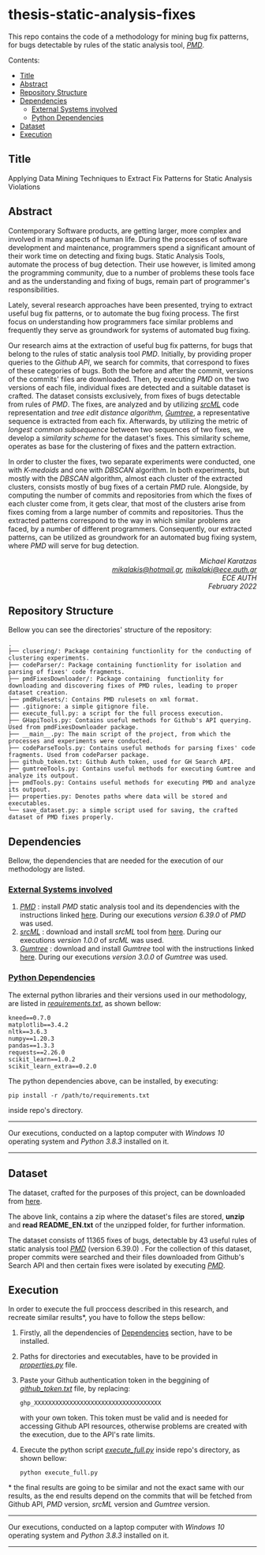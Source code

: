 # thesis-static-analysis-fixes
This repo contains the code of a methodology for mining bug fix patterns, for bugs detectable by rules of the static analysis tool, *[PMD](https://pmd.github.io/)*.

Contents:
  - [Title](#title)
  - [Abstract](#abstract)
  - [Repository Structure](#repository-structure)
  - [Dependencies](#dependencies)
    - [<u>External Systems involved</u>](#external-systems-involved)
    - [<u>Python Dependencies</u>](#python-dependencies)
  - [Dataset](#dataset)
  - [Execution](#execution)

## Title
Applying Data Mining Techniques to Extract Fix Patterns for Static Analysis Violations
## Abstract
Contemporary Software products, are getting larger, more complex and involved in many aspects of human life. During the processes of software development and maintenance, programmers spend a significant amount of their work time on detecting and fixing bugs. Static Analysis Tools, automate the process of bug detection. Their use however, is limited among the programming community, due to a number of problems these tools face and as the understanding and fixing of bugs, remain part of programmer's responsibilities.  

Lately, several research approaches have been presented, trying to extract useful bug fix patterns, or to automate the bug fixing process. The first focus on understanding how programmers face similar problems and frequently they serve as groundwork for systems of automated bug fixing.  

Our research aims at the extraction of useful bug fix patterns, for bugs that belong to the rules of static analysis tool *PMD*. Initially, by providing proper queries to the *Github API*, we search for commits, that correspond to fixes of these categories of bugs. Both the before and after the commit, versions of the commits' files are downloaded. Then, by executing *PMD* on the two versions of each file, individual fixes are detected and a suitable dataset is crafted. The dataset consists exclusively, from fixes of bugs detectable from rules of *PMD*. The fixes, are analyzed and by utilizing [*srcML*](https://www.srcml.org/) code representation and *tree edit distance algorithm, [Gumtree](https://github.com/GumTreeDiff/gumtree)*, a representative sequence is extracted from each fix. Afterwards, by utilizing the metric of *longest common subsequence* between two sequences of two fixes, we develop a *similarity scheme* for the dataset's fixes. This similarity scheme, operates as base for the clustering of fixes and the pattern extraction. 

In order to cluster the fixes, two separate experiments were conducted, one with *K-medoids* and one with *DBSCAN* algorithm. In both experiments, but mostly with the *DBSCAN* algorithm, almost each cluster of the extracted clusters, consists mostly of bug fixes of a certain *PMD* rule. Alongside, by computing the number of commits and repositories from which the fixes of each cluster come from, it gets clear, that most of the clusters arise from fixes coming from a large number of commits and repositories. Thus the extracted patterns correspond to the way in which similar problems are faced, by a number of different programmers. Consequently, our extracted patterns, can be utilized as groundwork for an automated bug fixing system, where *PMD* will serve for bug detection.  
<div style="text-align: right"><i>Michael Karatzas<br>
<a href="mailto:mikalakis@hotmail.gr">mikalakis@hotmail.gr</a>, <a href="mailto:mikalaki@ece.auth.gr">mikalaki@ece.auth.gr</a> <br>
ECE AUTH<br>
February 2022<br></i>
</div>

## Repository Structure  
Bellow you can see the directories' structure of the repository:
```
.
├── clusering/: Package containing functionlity for the conducting of clustering experiments.
├── codeParser/: Package containing functionlity for isolation and parsing of fixes' code fragments.
├── pmdFixesDownloader/: Package containing  functionlity for downloading and discovering fixes of PMD rules, leading to proper dataset creation.
├── pmdRulesets/: Contains PMD rulesets on xml format.
├── .gitignore: a simple gitignore file.
├── execute_full.py: a script for the full process execution.
├── GHapiTools.py: Contains useful methods for Github's API querying. Used from pmdFixesDownloader package.
├── __main__.py: The main script of the project, from which the processes and experiments were conducted.
├── codeParseTools.py: Contains useful methods for parsing fixes' code fragments. Used from codeParser package.
├── github_token.txt: Github Auth token, used for GH Search API.
├── gumtreeTools.py: Contains useful methods for executing Gumtree and analyze its outpout.
├── pmdTools.py: Contains useful methods for executing PMD and analyze its outpout.
├── properties.py: Denotes paths where data will be stored and executables.
└── save_dataset.py: a simple script used for saving, the crafted dataset of PMD fixes properly.
```

## Dependencies
Bellow, the dependencies that are needed for the execution of our methodology are listed.
### <u>External Systems involved</u>
1. *[PMD](https://pmd.github.io/)* : install *PMD* static analysis tool and its dependencies with the instructions linked [here](https://pmd.github.io/latest/pmd_userdocs_installation.html). During our executions *version 6.39.0* of *PMD* was used.
2.  [*srcML*](https://www.srcml.org/) : download and install *srcML* tool from [here](https://www.srcml.org/#download). During our executions *version 1.0.0* of *srcML* was used.
3.  *[Gumtree](https://github.com/GumTreeDiff/gumtree)* :  download and install *Gumtree* tool with the instructions linked [here](https://github.com/GumTreeDiff/gumtree/wiki/Getting-Started#installation). During our executions *version 3.0.0* of *Gumtree* was used.
### <u>Python Dependencies</u>
The external python libraries and their versions used in our methodology, are listed in [*requirements.txt*](./requirements.txt), as shown bellow:
```
kneed==0.7.0
matplotlib==3.4.2
nltk==3.6.3
numpy==1.20.3
pandas==1.3.3
requests==2.26.0
scikit_learn==1.0.2
scikit_learn_extra==0.2.0
```
The python dependencies above, can be installed, by executing:


`
pip install -r /path/to/requirements.txt
`

inside repo's directory.
<hr>

Our executions, conducted on a laptop computer with *Windows 10* operating system and *Python 3.8.3* installed on it. 
<hr>

## Dataset
The dataset, crafted for the purposes of this project, can be downloaded from [here](https://mega.nz/file/hUoBlYqS#-8tLc9dOjtj9EoCS5S0rZBw01_UPyVF1DWeceCGSAmY).

The above link, contains a zip where the dataset's files are stored, **unzip** and **read README_EN.txt** of the unzipped folder, for further information. 

The dataset consists of 11365 fixes of bugs, detectable by 43 useful rules of static analysis tool *[PMD](https://pmd.github.io/)* (version 6.39.0) . For the collection of this dataset, proper commits were searched and their files downloaded from Github's Search  API and then certain fixes were isolated by executing *[PMD](https://pmd.github.io/)*.

## Execution
In order to execute the full proccess described in this research, and recreate similar results*, you have to follow the steps bellow:
1. Firstly, all the dependencies of [Dependencies](#dependencies) section, have to be installed.
2. Paths for directories and executables, have to be provided in [*properties.py*](./properties.py) file.
3. Paste your Github authentication token in the beggining of [*github_token.txt*](./github_token.txt) file, by replacing:
   ```
   ghp_XXXXXXXXXXXXXXXXXXXXXXXXXXXXXXXXXXXX
   ```
   with your own token. This token must be valid and is needed for accessing Github API resources, otherwise problems are created with the execution, due to the API's rate limits. 
4. Execute the python script [*execute_full.py*](./execute_full.py) inside repo's directory, as shown bellow:
  
   `
   python execute_full.py
   `

\* the final results are going to be similar and not the exact same with our results, as the end results depend on the commits that will be fetched from Github API, *PMD* version, *srcML* version and *Gumtree* version.
<hr>

Our executions, conducted on a laptop computer with *Windows 10* operating system and *Python 3.8.3* installed on it. 
<hr>
